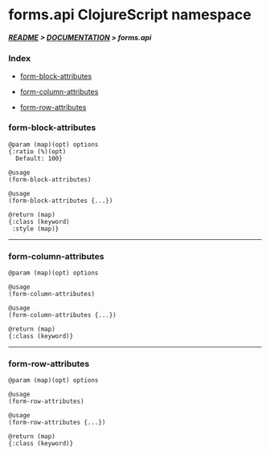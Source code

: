 
# forms.api ClojureScript namespace

##### [README](../../../README.md) > [DOCUMENTATION](../../COVER.md) > forms.api

### Index

- [form-block-attributes](#form-block-attributes)

- [form-column-attributes](#form-column-attributes)

- [form-row-attributes](#form-row-attributes)

### form-block-attributes

```
@param (map)(opt) options
{:ratio (%)(opt)
  Default: 100}
```

```
@usage
(form-block-attributes)
```

```
@usage
(form-block-attributes {...})
```

```
@return (map)
{:class (keyword)
 :style (map)}
```

---

### form-column-attributes

```
@param (map)(opt) options
```

```
@usage
(form-column-attributes)
```

```
@usage
(form-column-attributes {...})
```

```
@return (map)
{:class (keyword)}
```

---

### form-row-attributes

```
@param (map)(opt) options
```

```
@usage
(form-row-attributes)
```

```
@usage
(form-row-attributes {...})
```

```
@return (map)
{:class (keyword)}
```
